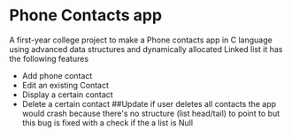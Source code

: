 # Phone Contacts app
A  first-year college project to make a Phone contacts app in C language using advanced data structures and dynamically allocated Linked list
it has the following features
* Add phone contact
* Edit an existing Contact
* Display a certain contact
* Delete a certain contact
##Update
if user deletes all contacts the app would crash because there's no structure (list head/tail) to point to
but this bug is fixed with a check if the a list is Null
